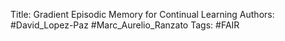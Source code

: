 Title: Gradient Episodic Memory for Continual Learning
Authors: #David_Lopez-Paz #Marc_Aurelio_Ranzato
Tags: #FAIR 


